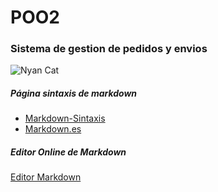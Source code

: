 # POO2
### Sistema de gestion de pedidos y envios 

![Nyan Cat](http://www.nyan.cat/cats/original.gif)

##### Página sintaxis de markdown

- [Markdown-Sintaxis](https://www.argentina.gob.ar/contenidosdigitales/markdown/)
- [Markdown.es](https://markdown.es/)

##### Editor Online de Markdown

[Editor Markdown](https://jbt.github.io/markdown-editor/)

